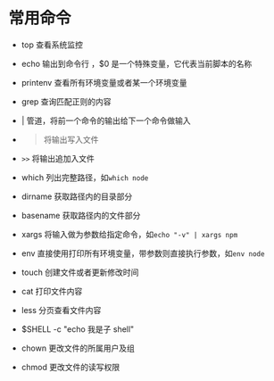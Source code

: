 # 常用命令

- top 查看系统监控

- echo 输出到命令行 ，$0 是一个特殊变量，它代表当前脚本的名称

- printenv 查看所有环境变量或者某一个环境变量

- grep 查询匹配正则的内容

- | 管道，将前一个命令的输出给下一个命令做输入

- > 将输出写入文件

- `>>` 将输出追加入文件

- which 列出完整路径，如`which node`

- dirname 获取路径内的目录部分

- basename 获取路径内的文件部分

- xargs 将输入做为参数给指定命令，如`echo "-v" | xargs npm`

- env 直接使用打印所有环境变量，带参数则直接执行参数，如`env node`

- touch 创建文件或者更新修改时间

- cat 打印文件内容

- less 分页查看文件内容

- $SHELL -c "echo 我是子 shell"

- chown 更改文件的所属用户及组

- chmod 更改文件的读写权限
